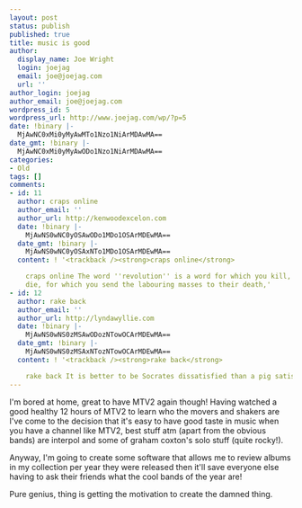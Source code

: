 ```yaml
---
layout: post
status: publish
published: true
title: music is good
author:
  display_name: Joe Wright
  login: joejag
  email: joe@joejag.com
  url: ''
author_login: joejag
author_email: joe@joejag.com
wordpress_id: 5
wordpress_url: http://www.joejag.com/wp/?p=5
date: !binary |-
  MjAwNC0xMi0yMyAwMTo1Nzo1NiArMDAwMA==
date_gmt: !binary |-
  MjAwNC0xMi0yMyAwODo1Nzo1NiArMDAwMA==
categories:
- Old
tags: []
comments:
- id: 11
  author: craps online
  author_email: ''
  author_url: http://kenwoodexcelon.com
  date: !binary |-
    MjAwNS0wNC0yOSAwODo1MDo1OSArMDEwMA==
  date_gmt: !binary |-
    MjAwNS0wNC0yOSAxNTo1MDo1OSArMDEwMA==
  content: ! '<trackback /><strong>craps online</strong>

    craps online The word ''revolution'' is a word for which you kill, for which you
    die, for which you send the labouring masses to their death,'
- id: 12
  author: rake back
  author_email: ''
  author_url: http://lyndawyllie.com
  date: !binary |-
    MjAwNS0wNS0zMSAwODozNTowOCArMDEwMA==
  date_gmt: !binary |-
    MjAwNS0wNS0zMSAxNTozNTowOCArMDEwMA==
  content: ! '<trackback /><strong>rake back</strong>

    rake back It is better to be Socrates dissatisfied than a pig satisfied.'
---
```

<p>I'm bored at home, great to have MTV2 again though!  Having watched a good healthy 12 hours of MTV2 to learn who the movers and shakers are I've come to the decision that it's easy to have good taste in music when you have a channel like MTV2, best stuff atm (apart from the obvious bands) are interpol and some of graham coxton's solo stuff (quite rocky!).</p>
<p>Anyway, I'm going to create some software that allows me to review albums in my collection per year they were released then it'll save everyone else having to ask their friends what the cool bands of the year are!</p>
<p>Pure genius, thing is getting the motivation to create the damned thing.</p>
